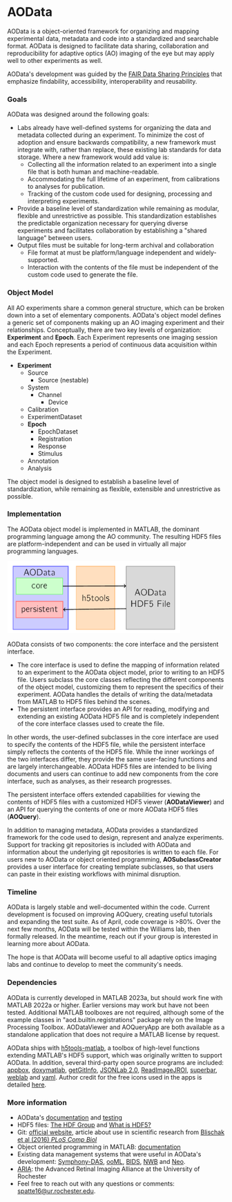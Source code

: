 # AOData

AOData is a object-oriented framework for organizing and mapping experimental data, metadata and code into a standardized and searchable format. AOData is designed to facilitate data sharing, collaboration and reproducibility for adaptive optics (AO) imaging of the eye but may apply well to other experiments as well.

AOData's development was guided by the [FAIR Data Sharing Principles](https://www.nature.com/articles/sdata201618) that emphasize findability, accessibility, interoperability and reusability.

### Goals
AOData was designed around the following goals:
- Labs already have well-defined systems for organizing the data and metadata collected during an experiment. To minimize the cost of adoption and ensure backwards compatibility, a new framework must integrate with, rather than replace, these existing lab standards for data storage. Where a new framework would add value is:
  - Collecting all the information related to an experiment into a single file that is both human and machine-readable.
  - Accommodating the full lifetime of an experiment, from calibrations to analyses for publication.
  - Tracking of the custom code used for designing, processing and interpreting experiments.
- Provide a baseline level of standardization while remaining as modular, flexible and unrestrictive as possible. This standardization establishes the predictable organization necessary for querying diverse experiments and facilitates collaboration by establishing a "shared language" between users.
- Output files must be suitable for long-term archival and collaboration
  - File format at must be platform/language independent and widely-supported.
  - Interaction with the contents of the file must be independent of the custom code used to generate the file.

### Object Model
All AO experiments share a common general structure, which can be broken down into a set of elementary components. AOData's object model defines a generic set of components making up an AO imaging experiment and their relationships. Conceptually, there are two key levels of organization: **Experiment** and **Epoch**. Each Experiment represents one imaging session and each Epoch represents a period of continuous data acquisition within the Experiment.

- **Experiment**
  - Source
    - Source (nestable)
  - System
    - Channel
      - Device
  - Calibration
  - ExperimentDataset
  - **Epoch**
    - EpochDataset
    - Registration
    - Response
    - Stimulus
  - Annotation
  - Analysis

The object model is designed to establish a baseline level of standardization, while remaining as flexible, extensible and unrestrictive as possible.

### Implementation
The AOData object model is implemented in MATLAB, the dominant programming language among the AO community. The resulting HDF5 files are platform-independent and can be used in virtually all major programming languages.

<img src="https://github.com/sarastokes/AOData/blob/main/docs/aodata_code.PNG?raw=true" width="400">

AOData consists of two components: the core interface and the persistent interface.

- The core interface is used to define the mapping of information related to an experiment to the AOData object model, prior to writing to an HDF5 file. Users subclass the core classes reflecting the different components of the object model, customizing them to represent the specifics of their experiment. AOData handles the details of writing the data/metadata from MATLAB to HDF5 files behind the scenes.
- The persistent interface provides an API for reading, modifying and extending an existing AOData HDF5 file and is completely independent of the core interface classes used to create the file.

In other words, the user-defined subclasses in the core interface are used to specify the contents of the HDF5 file, while the persistent interface simply reflects the contents of the HDF5 file. While the inner workings of the two interfaces differ, they provide the same user-facing functions and are largely interchangeable. AOData HDF5 files are intended to be living documents and users can continue to add new components from the core interface, such as analyses, as their research progresses.

The persistent interface offers extended capabilities for viewing the contents of HDF5 files with a customized HDF5 viewer (**AODataViewer**) and an API for querying the contents of one or more AOData HDF5 files (**AOQuery**).

In addition to managing metadata, AOData provides a standardized framework for the code used to  design, represent and analyze experiments. Support for tracking git repositories is included with AOData and information about the underlying git repositories is written to each file. For users new to AOData or object oriented programming, **AOSubclassCreator** provides a user interface for creating template subclasses, so that users can paste in their existing workflows with minimal disruption.

### Timeline
AOData is largely stable and well-documented within the code. Current development is focused on improving AOQuery, creating useful tutorials and expanding the test suite. As of April, code coverage is >80%. Over the next few months, AOData will be tested within the Williams lab, then formally released. In the meantime, reach out if your group is interested in learning more about AOData.

The hope is that AOData will become useful to all adaptive optics imaging labs and continue to develop to meet the community's needs.

### Dependencies
AOData is currently developed in MATLAB 2023a, but should work fine with MATLAB 2022a or higher. Earlier versions may work but have not been tested. Additional MATLAB toolboxes are not required, although some of the example classes in "aod.builtin.registrations" package rely on the Image Processing Toolbox. AODataViewer and AOQueryApp are both available as a standalone application that does not require a MATLAB license by request.

AOData ships with [h5tools-matlab](https://github.com/sarastokes/h5tools-matlab), a toolbox of high-level functions extending MATLAB's HDF5 support, which was originally written to support AOData. In addition, several third-party open source programs are included: [appbox](https://github.com/cafarm/appbox), [doxymatlab](https://github.com/simgunz/doxymatlab), [getGitInfo](https://www.mathworks.com/matlabcentral/fileexchange/32864-get-git-info), [JSONLab 2.0](https://www.mathworks.com/matlabcentral/fileexchange/33381-jsonlab-a-toolbox-to-encode-decode-json-files?s_tid=ta_fx_results), [ReadImageJROI](https://github.com/DylanMuir/ReadImageJROI), [superbar](https://github.com/scottclowe/superbar), [weblab](https://github.com/lordtumnus/weblab) and [yaml](https://github.com/MartinKoch123/yaml.git). Author credit for the free icons used in the apps is detailed [here](app/icons/Resources.md).

### More information
- AOData's [documentation](docs/ao-data-tools-documentation.pdf) and [testing](test/README.md)
- HDF5 files: [The HDF Group](https://www.hdfgroup.org/) and [What is HDF5?](https://www.neonscience.org/resources/learning-hub/tutorials/about-hdf5)
- Git: [official website](https://git-scm.com/), article about use in scientific research from [Blischak et al (2016) *PLoS Comp Biol*](https://journals.plos.org/ploscompbiol/article?id=10.1371/journal.pcbi.1004668)
- Object oriented programming in MATLAB: [documentation](https://www.mathworks.com/products/matlab/object-oriented-programming.html)
- Existing data management systems that were useful in AOData's development: [Symphony-DAS](https://symphony-das.github.io), [ooML](http://g-node.github.io/python-odml/), [BIDS](https://bids.neuroimaging.io/), [NWB](https://www.nwb.org/) and [Neo](https://neuralensemble.org/neo/).
- [ARIA](https://aria.cvs.rochester.edu/): the Advanced Retinal Imaging Alliance at the University of Rochester
- Feel free to reach out with any questions or comments: spatte16@ur.rochester.edu.